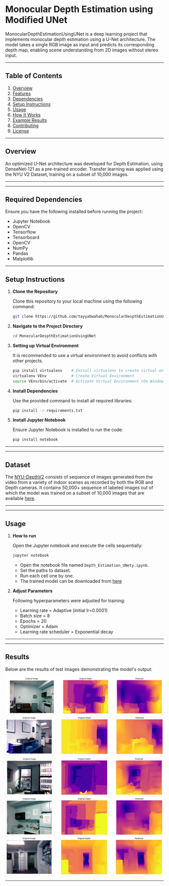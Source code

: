 # Monocular Depth Estimation using Modified UNet

MonocularDepthEstimationUsingUNet is a deep learning project that implements monocular depth estimation using a U-Net architecture. The model takes a single RGB image as input and predicts its corresponding depth map, enabling scene understanding from 2D images without stereo input.

---
## Table of Contents

1. [Overview](#overview)
2. [Features](#features)
3. [Dependencies](#dependencies)
4. [Setup Instructions](#setup-instructions)
5. [Usage](#usage)
6. [How It Works](#how-it-works)
7. [Example Results](#example-results)
8. [Contributing](#contributing)
9. [License](#license)

---

## Overview

An optimized U-Net architecture was developed for Depth Estimation, using DenseNet-121 as a pre-trained encoder. Transfer learning was applied using the NYU V2 Dataset, training on a subset of 10,000 images. 

---

---

## Required Dependencies

Ensure you have the following installed before running the project:

- Jupyter Notebook
- OpenCV
- Tensorflow
- Tensorboard
- OpenCV
- NumPy
- Pandas
- Matplotlib

---

## Setup Instructions

1. **Clone the Repository**

   Clone this repository to your local machine using the following command:

   ```bash
   git clone https://github.com/tayyabwahab/MonocularDespthEstimationUsingUNet.git
   ```

2. **Navigate to the Project Directory**

   ```bash
   cd MonocularDespthEstimationUsingUNet
   ```
3. **Setting up Virtual Environment**

   It is recommended to use a virtual environment to avoid conflicts with other projects.

   ```bash
   pip install virtualenv    # Install virtualenv to create virtual environments1
   virtualenv VEnv           # Create Virtual Environment
   source VEnv/bin/activate  # Activate Virtual Environment (On Windows use `VEnv\Scripts\activate)`
   ```

4. **Install Dependencies**

   Use the provided command to install all required libraries:

   ```bash
   pip install -r requirements.txt
   ```

5. **Install Jupyter Notebook**

   Ensure Jupyter Notebook is installed to run the code:

   ```bash
   pip install notebook
   ```
---

---

## Dataset

The [NYU-DepthV2](https://cs.nyu.edu/~fergus/datasets/nyu_depth_v2.html) consists of sequence of images generated from the video from a variety of indoor scenes as recorded by both the RGB and Depth cameras. It contains 50,000+ sequence of labeled images out of which the model was trained on a subset of 10,000 images that are available [here](https://drive.google.com/drive/u/2/folders/1p5PjjuzRzDvpL0X-li3agnJ_og-iod-7). 

---

---

## Usage

1. **How to run**

   Open the Jupyter notebook and execute the cells sequentially:

   ```bash
   jupyter notebook
   ```

   - Open the notebook file named `Depth_Estimation_UNety.ipynb`.
   - Set the paths to dataset.
   - Run each cell one by one. 
   - The trained model can be downloaded from [here](https://drive.google.com/file/d/1-5dt9Q4-bC-PD4oxneZmGNx_sjfcgeqw/view)

2. **Adjust Parameters**

   Following hyperparameters were adjusted for training:
   - Learning rate = Adaptive (initial lr=0.0001)
   - Batch size = 8
   - Epochs = 20
   - Optimizer = Adam
   - Learning rate scheduler = Exponential decay

---

---

## Results

Below are the results of test images demonstrating the model's output:

![Sample Output 1](Results/Result1.png)
![Sample Output 2](Results/Result2.png)
![Sample Output 3](Results/Result3.png)
![Sample Output 4](Results/Result4.png)
![Sample Output 5](Results/Result5.png)


---
